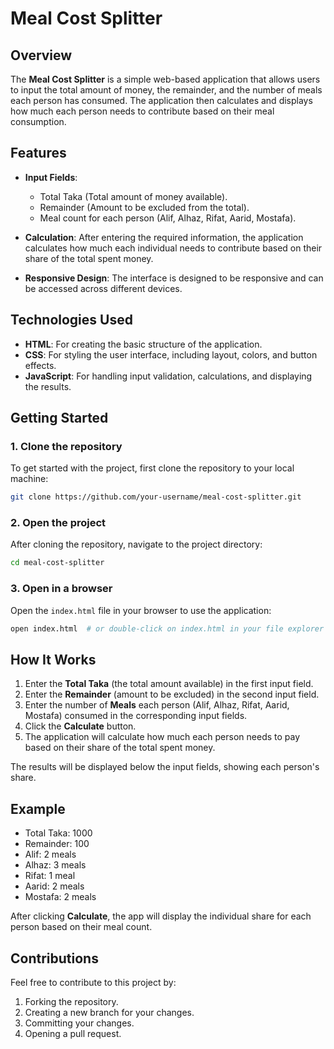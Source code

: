 # Meal Cost Splitter

## Overview

The **Meal Cost Splitter** is a simple web-based application that allows users to input the total amount of money, the remainder, and the number of meals each person has consumed. The application then calculates and displays how much each person needs to contribute based on their meal consumption.

## Features

- **Input Fields**:
  - Total Taka (Total amount of money available).
  - Remainder (Amount to be excluded from the total).
  - Meal count for each person (Alif, Alhaz, Rifat, Aarid, Mostafa).

- **Calculation**: After entering the required information, the application calculates how much each individual needs to contribute based on their share of the total spent money.

- **Responsive Design**: The interface is designed to be responsive and can be accessed across different devices.

## Technologies Used

- **HTML**: For creating the basic structure of the application.
- **CSS**: For styling the user interface, including layout, colors, and button effects.
- **JavaScript**: For handling input validation, calculations, and displaying the results.

## Getting Started

### 1. Clone the repository

To get started with the project, first clone the repository to your local machine:

```bash
git clone https://github.com/your-username/meal-cost-splitter.git
```

### 2. Open the project

After cloning the repository, navigate to the project directory:

```bash
cd meal-cost-splitter
```

### 3. Open in a browser

Open the `index.html` file in your browser to use the application:

```bash
open index.html  # or double-click on index.html in your file explorer
```

## How It Works

1. Enter the **Total Taka** (the total amount available) in the first input field.
2. Enter the **Remainder** (amount to be excluded) in the second input field.
3. Enter the number of **Meals** each person (Alif, Alhaz, Rifat, Aarid, Mostafa) consumed in the corresponding input fields.
4. Click the **Calculate** button.
5. The application will calculate how much each person needs to pay based on their share of the total spent money.

The results will be displayed below the input fields, showing each person's share.

## Example

- Total Taka: 1000
- Remainder: 100
- Alif: 2 meals
- Alhaz: 3 meals
- Rifat: 1 meal
- Aarid: 2 meals
- Mostafa: 2 meals

After clicking **Calculate**, the app will display the individual share for each person based on their meal count.

## Contributions

Feel free to contribute to this project by:

1. Forking the repository.
2. Creating a new branch for your changes.
3. Committing your changes.
4. Opening a pull request.



